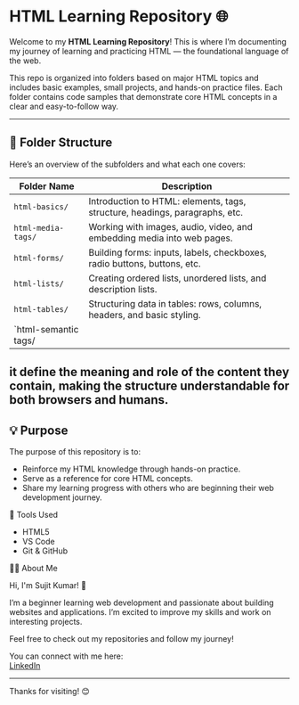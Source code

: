 # HTML Learning Repository 🌐

Welcome to my **HTML Learning Repository**! This is where I’m documenting my journey of learning and practicing HTML — the foundational language of the web.

This repo is organized into folders based on major HTML topics and includes basic examples, small projects, and hands-on practice files. Each folder contains code samples that demonstrate core HTML concepts in a clear and easy-to-follow way.

---

## 📁 Folder Structure

Here’s an overview of the subfolders and what each one covers:

| Folder Name             | Description                                                                 |
|-------------------------|-----------------------------------------------------------------------------|
| `html-basics/`          | Introduction to HTML: elements, tags, structure, headings, paragraphs, etc. |
| `html-media-tags/`      | Working with images, audio, video, and embedding media into web pages.       |
| `html-forms/`           | Building forms: inputs, labels, checkboxes, radio buttons, buttons, etc.    |
| `html-lists/`           | Creating ordered lists, unordered lists, and description lists.             |
| `html-tables/`          | Structuring data in tables: rows, columns, headers, and basic styling.      |
|  `html-semantic tags/   | 
it define the meaning and role of the content they contain, making the structure understandable for both browsers and humans.
---

## 💡 Purpose

The purpose of this repository is to:
- Reinforce my HTML knowledge through hands-on practice.
- Serve as a reference for core HTML concepts.
- Share my learning progress with others who are beginning their web development journey.

🚀 Tools Used
- HTML5
- VS Code
- Git & GitHub

🙋‍♂️ About Me

Hi, I'm Sujit Kumar! 👋

I’m a beginner learning web development and passionate about building websites and applications. I’m excited to improve my skills and work on interesting projects.

Feel free to check out my repositories and follow my journey!



You can connect with me here:  
[LinkedIn](https://www.linkedin.com/in/sujit-kumar-49704b241/) 

---

Thanks for visiting! 😊


